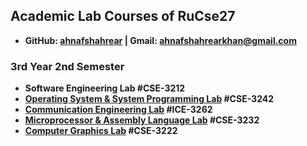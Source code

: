 ## Academic Lab Courses of RuCse27
- **GitHub: [ahnafshahrear](https://github.com/ahnafshahrear) | Gmail: ahnafshahrearkhan@gmail.com**

### 3rd Year 2nd Semester
- **Software Engineering Lab #CSE-3212**
- **[Operating System & System Programming Lab](https://github.com/ahnafshahrear/Operating-System-Lab) #CSE-3242**
- **[Communication Engineering Lab](https://github.com/ahnafshahrear/Communication-Engineering-Lab) #ICE-3262**
- **[Microprocessor & Assembly Language Lab](https://github.com/ahnafshahrear/Microprocessor-And-Assembly-Language-Lab) #CSE-3232**
- **[Computer Graphics Lab](https://github.com/ahnafshahrear/Computer-Graphics-Lab) #CSE-3222**
